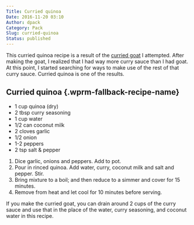 ```yaml
---
Title: Curried quinoa
Date: 2016-11-20 03:10
Author: dpack
Category: Pack
Slug: curried-quinoa
Status: published
---
```


This curried quinoa recipe is a result of the [curried goat](http://primarch/recipe/curried-goat/) I attempted. After making the goat, I realized that I had way more curry sauce than I had goat. At this point, I started searching for ways to make use of the rest of that curry sauce. Curried quinoa is one of the results. <!--WPRM Recipe 104-->

<div class="wprm-fallback-recipe">

Curried quinoa {.wprm-fallback-recipe-name}
--------------

<div class="wprm-fallback-recipe-ingredients">

-   1 cup quinoa (dry)
-   2 tbsp curry seasoning
-   1 cup water
-   1/2 can coconut milk
-   2 cloves garlic
-   1/2 onion
-   1-2 peppers
-   2 tsp salt & pepper

</div>

<div class="wprm-fallback-recipe-instructions">

1.  Dice garlic, onions and peppers. Add to pot.
2.  Pour in rinced quinoa. Add water, curry, coconut milk and salt and pepper. Stir.
3.  Bring mixture to a boil; and then reduce to a simmer and cover for 15 minutes.
4.  Remove from heat and let cool for 10 minutes before serving.

</div>

<div class="wprm-fallback-recipe-notes">

If you make the curried goat, you can drain around 2 cups of the curry sauce and use that in the place of the water, curry seasoning, and coconut water in this recipe.

</div>

</div>

<!--End WPRM Recipe-->
